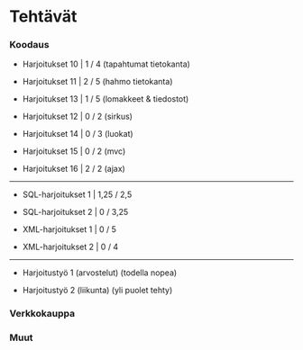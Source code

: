 # Tehtävät

### Koodaus

- Harjoitukset 10 |  1 / 4 (tapahtumat tietokanta)

- Harjoitukset 11 |  2 / 5 (hahmo tietokanta)

- Harjoitukset 13 | 1 / 5 (lomakkeet & tiedostot)

- Harjoitukset 12 | 0 / 2 (sirkus)

- Harjoitukset 14 | 0 / 3 (luokat)

- Harjoitukset 15 | 0 / 2 (mvc)

- Harjoitukset 16 | 2 / 2 (ajax)


---

- SQL-harjoitukset 1 | 1,25 / 2,5

- SQL-harjoitukset 2 | 0 / 3,25

- XML-harjoitukset 1 | 0 / 5

- XML-harjoitukset 2 | 0 / 4

---


- Harjoitustyö 1 (arvostelut) (todella nopea)

- Harjoitustyö 2 (liikunta) (yli puolet tehty)

### Verkkokauppa


### Muut

